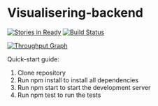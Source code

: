 # Visualisering-backend

[![Stories in Ready](https://badge.waffle.io/Visualisering/Visualisering-backend.png?label=ready&title=Ready)](https://waffle.io/Visualisering/Visualisering-backend)
[![Build Status](https://travis-ci.org/Visualisering/Visualisering-backend.svg?branch=master)](https://travis-ci.org/Visualisering/Visualisering-backend)

[![Throughput Graph](https://graphs.waffle.io/Visualisering/Visualisering-backend/throughput.svg)](https://waffle.io/Visualisering/Visualisering-backend/metrics)


Quick-start guide:  
1. Clone repository  
2. Run npm install to install all dependencies  
3. Run npm start to start the development server  
4. Run npm test to run the tests  
